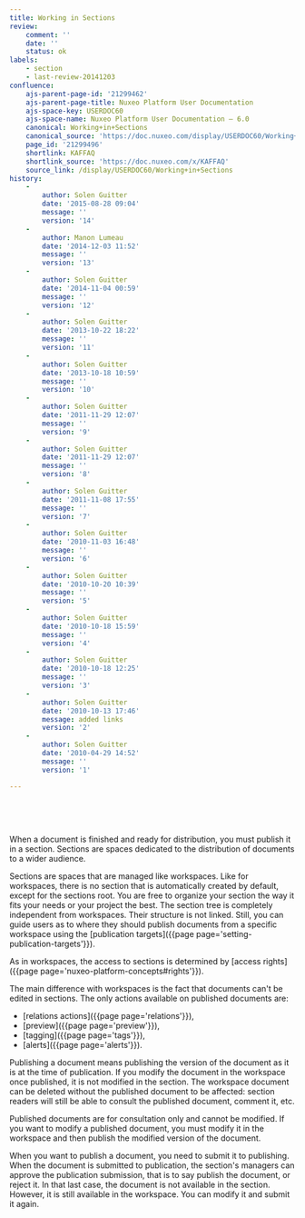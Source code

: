 ```yaml
---
title: Working in Sections
review:
    comment: ''
    date: ''
    status: ok
labels:
    - section
    - last-review-20141203
confluence:
    ajs-parent-page-id: '21299462'
    ajs-parent-page-title: Nuxeo Platform User Documentation
    ajs-space-key: USERDOC60
    ajs-space-name: Nuxeo Platform User Documentation — 6.0
    canonical: Working+in+Sections
    canonical_source: 'https://doc.nuxeo.com/display/USERDOC60/Working+in+Sections'
    page_id: '21299496'
    shortlink: KAFFAQ
    shortlink_source: 'https://doc.nuxeo.com/x/KAFFAQ'
    source_link: /display/USERDOC60/Working+in+Sections
history:
    - 
        author: Solen Guitter
        date: '2015-08-28 09:04'
        message: ''
        version: '14'
    - 
        author: Manon Lumeau
        date: '2014-12-03 11:52'
        message: ''
        version: '13'
    - 
        author: Solen Guitter
        date: '2014-11-04 00:59'
        message: ''
        version: '12'
    - 
        author: Solen Guitter
        date: '2013-10-22 18:22'
        message: ''
        version: '11'
    - 
        author: Solen Guitter
        date: '2013-10-18 10:59'
        message: ''
        version: '10'
    - 
        author: Solen Guitter
        date: '2011-11-29 12:07'
        message: ''
        version: '9'
    - 
        author: Solen Guitter
        date: '2011-11-29 12:07'
        message: ''
        version: '8'
    - 
        author: Solen Guitter
        date: '2011-11-08 17:55'
        message: ''
        version: '7'
    - 
        author: Solen Guitter
        date: '2010-11-03 16:48'
        message: ''
        version: '6'
    - 
        author: Solen Guitter
        date: '2010-10-20 10:39'
        message: ''
        version: '5'
    - 
        author: Solen Guitter
        date: '2010-10-18 15:59'
        message: ''
        version: '4'
    - 
        author: Solen Guitter
        date: '2010-10-18 12:25'
        message: ''
        version: '3'
    - 
        author: Solen Guitter
        date: '2010-10-13 17:46'
        message: added links
        version: '2'
    - 
        author: Solen Guitter
        date: '2010-04-29 14:52'
        message: ''
        version: '1'

---
```

&nbsp;

&nbsp;

When a document is finished and ready for distribution, you must publish it in a section. Sections are spaces dedicated to the distribution of documents to a wider audience.

Sections are spaces that are managed like workspaces. Like for workspaces, there is no section that is automatically created by default, except for the sections root. You are free to organize your section the way it fits your needs or your project the best. The section tree is completely independent from workspaces. Their structure is not linked. Still, you can guide users as to where they should publish documents from a specific workspace using the [publication targets]({{page page='setting-publication-targets'}}).

As in workspaces, the access to sections is determined by [access rights]({{page page='nuxeo-platform-concepts#rights'}}).

The main difference with workspaces is the fact that documents can't be edited in sections. The only actions available on published documents are:

*   [relations actions]({{page page='relations'}}),
*   [preview]({{page page='preview'}}),
*   [tagging]({{page page='tags'}}),
*   [alerts]({{page page='alerts'}}).

Publishing a document means publishing the version of the document as it is at the time of publication. If you modify the document in the workspace once published, it is not modified in the section. The workspace document can be deleted without the published document to be affected: section readers will still be able to consult the published document, comment it, etc.

Published documents are for consultation only and cannot be modified. If you want to modify a published document, you must modify it in the workspace and then publish the modified version of the document.

When you want to publish a document, you need to submit it to publishing. When the document is submitted to publication, the section's managers can approve the publication submission, that is to say publish the document, or reject it. In that last case, the document is not available in the section. However, it is still available in the workspace. You can modify it and submit it again.